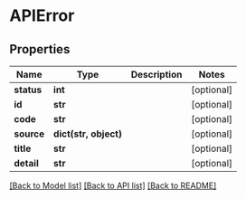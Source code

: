 # APIError

## Properties
Name | Type | Description | Notes
------------ | ------------- | ------------- | -------------
**status** | **int** |  | [optional] 
**id** | **str** |  | [optional] 
**code** | **str** |  | [optional] 
**source** | **dict(str, object)** |  | [optional] 
**title** | **str** |  | [optional] 
**detail** | **str** |  | [optional] 

[[Back to Model list]](../README.md#documentation-for-models) [[Back to API list]](../README.md#documentation-for-api-endpoints) [[Back to README]](../README.md)

